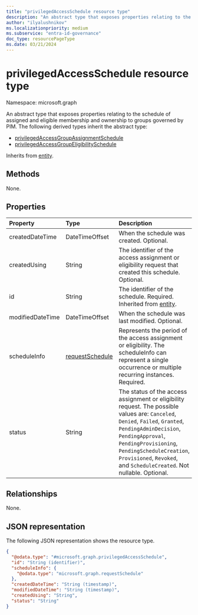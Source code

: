 ```yaml
---
title: "privilegedAccessSchedule resource type"
description: "An abstract type that exposes properties relating to the schedule of assigned and eligible ownership and membership to groups governed by PIM."
author: "ilyalushnikov"
ms.localizationpriority: medium
ms.subservice: "entra-id-governance"
doc_type: resourcePageType
ms.date: 03/21/2024
---
```


# privilegedAccessSchedule resource type

Namespace: microsoft.graph

An abstract type that exposes properties relating to the schedule of assigned and eligible membership and ownership to groups governed by PIM. The following derived types inherit the abstract type:
+ [privilegedAccessGroupAssignmentSchedule](privilegedaccessgroupassignmentschedule.md)
+ [privilegedAccessGroupEligibilitySchedule](privilegedaccessgroupeligibilityschedule.md)


Inherits from [entity](../resources/entity.md).

## Methods
None.

## Properties
|Property|Type|Description|
|:---|:---|:---|
|createdDateTime|DateTimeOffset|When the schedule was created. Optional.|
|createdUsing|String|The identifier of the access assignment or eligibility request that created this schedule. Optional.|
|id|String|The identifier of the schedule. Required. Inherited from [entity](../resources/entity.md).|
|modifiedDateTime|DateTimeOffset|When the schedule was last modified. Optional.|
|scheduleInfo|[requestSchedule](../resources/requestschedule.md)|Represents the period of the access assignment or eligibility. The scheduleInfo can represent a single occurrence or multiple recurring instances. Required.|
|status|String|The status of the access assignment or eligibility request. The possible values are: `Canceled`, `Denied`, `Failed`, `Granted`, `PendingAdminDecision`, `PendingApproval`, `PendingProvisioning`, `PendingScheduleCreation`, `Provisioned`, `Revoked`, and `ScheduleCreated`. Not nullable. Optional.|

## Relationships
None.

## JSON representation
The following JSON representation shows the resource type.
<!-- {
  "blockType": "resource",
  "keyProperty": "id",
  "@odata.type": "microsoft.graph.privilegedAccessSchedule",
  "baseType": "microsoft.graph.entity",
  "openType": false
}
-->
``` json
{
  "@odata.type": "#microsoft.graph.privilegedAccessSchedule",
  "id": "String (identifier)",
  "scheduleInfo": {
    "@odata.type": "microsoft.graph.requestSchedule"
  },
  "createdDateTime": "String (timestamp)",
  "modifiedDateTime": "String (timestamp)",
  "createdUsing": "String",
  "status": "String"
}
```

